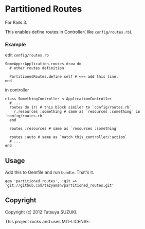 # Partitioned Routes

For Rails 3.

This enables define routes in Controller( like `config/routes.rb`).


### Example

edit `config/routes.rb`

    SomeApp::Application.routes.draw do
      # other routes definition
    
      PartitionedRoutes.define self # <== add this line.
    end

in controller

    class SomethingController < ApplicationController
      # ...
      routes do |r| # this block similer to `config/routes.rb`
        r.resources :something # same as `resources :something` in `config/routes.rb`
      end

      routes :resources # same as `resources :something`

      routes :auto # same as `match this_controller/:action`
      # ...
    end

## Usage

Add this to Gemfile and run `bundle`.
That's it.

    gem 'partitioned_routes', :git => 'git://github.com/tazyamah/partitioned_routes.git'


## Copyright

Copyright (c) 2012 Tatsuya SUZUKI.

This project rocks and uses MIT-LICENSE.

